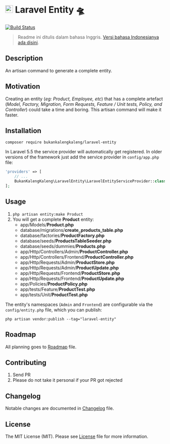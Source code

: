 # <img src="https://seeklogo.com/images/L/laravel-logo-9B01588B1F-seeklogo.com.png" width="24px"> Laravel Entity 🛸

[![Build Status](https://travis-ci.org/bukankalengkaleng/laravel-entity.svg?branch=master)](https://travis-ci.org/bukankalengkaleng/laravel-entity)

> Readme ini ditulis dalam bahasa Inggris. [Versi bahasa Indonesianya ada disini](https://github.com/bukankalengkaleng/laravel-entity/blob/master/README.md).

## Description

An artisan command to generate a complete entity.

## Motivation

Creating an entity (*eg: Product, Employee, etc*) that has a complete artefact (*Model, Factory, Migration, Form Requests, Feature / Unit tests, Policy, and Controller*) could take a time and boring. This artisan command will make it faster.

## Installation

```
composer require bukankalengkaleng/laravel-entity
```

In Laravel 5.5 the service provider will automatically get registered. In older versions of the framework just add the service provider in `config/app.php` file:

```php
'providers' => [
    // ...
    BukanKalengKaleng\LaravelEntity\LaravelEntityServiceProvider::class,
];
```

## Usage

1. `php artisan entity:make Product`
1. You will get a complete **Product** entity:
    - app/Models/**Product.php**
    - database/migrations/**create_products_table.php**
    - database/factories/**ProductFactory.php**
    - database/seeds/**ProductsTableSeeder.php**
    - database/seeds/dummies/**Products.php**
    - app/Http/Controllers/Admin/**ProductController.php**
    - app/Http/Controllers/Frontend/**ProductController.php**
    - app/Http/Requests/Admin/**ProductStore.php**
    - app/Http/Requests/Admin/**ProductUpdate.php**
    - app/Http/Requests/Frontend/**ProductStore.php**
    - app/Http/Requests/Frontend/**ProductUpdate.php**
    - app/Policies/**ProductPolicy.php**
    - app/tests/Feature/**ProductTest.php**
    - app/tests/Unit/**ProductTest.php**

The entity's namespaces (`Admin` and `Frontend`) are configurable via the `config/entity.php` file, which you can publish:

`php artisan vendor:publish --tag="laravel-entity"`

## Roadmap

All planning goes to [Roadmap](https://github.com/bukankalengkaleng/laravel-entity/blob/master/ROADMAP.md) file.

## Contributing

1. Send PR
1. Please do not take it personal if your PR got rejected

## Changelog

Notable changes are documented in [Changelog](https://github.com/bukankalengkaleng/laravel-entity/blob/master/CHANGELOG.md) file.

## License

The MIT License (MIT). Please see [License](https://github.com/bukankalengkaleng/laravel-entity/blob/master/LICENSE.md) file for more information.
